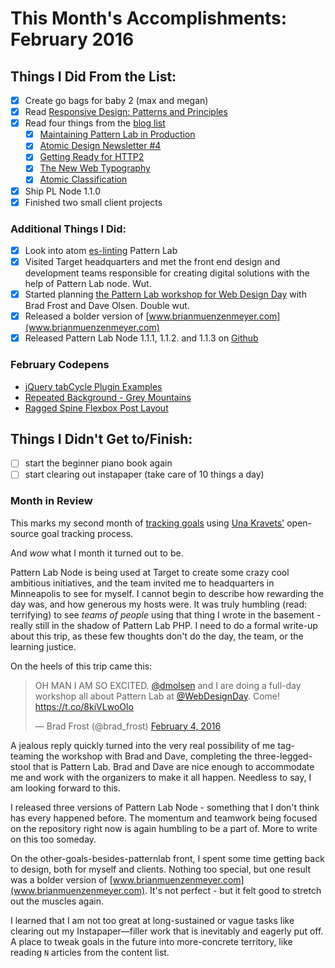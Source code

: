 # This Month's Accomplishments: February 2016

## Things I Did From the List:
- [x] Create go bags for baby 2 (max and megan)
- [x] Read [Responsive Design: Patterns and Principles](http://abookapart.com/products/responsive-design-patterns-principles)
- [x] Read four things from the [blog list](https://github.com/bmuenzenmeyer/personal-goals/blob/master/content-list/blog-posts.md)
  - [x] [Maintaining Pattern Lab in Production](https://github.com/pattern-lab/patternlab-php/issues/312#issuecomment-174244716)
  - [x] [Atomic Design Newsletter #4](http://us5.campaign-archive2.com/?u=6c0c3f4dcd40d88bc1cedb3fa&id=4a2b57dbe1&e=e405bb8213)
  - [x] [Getting Ready for HTTP2](https://www.smashingmagazine.com/2016/02/getting-ready-for-http2/)
  - [x] [The New Web Typography](https://robinrendle.com/essays/new-web-typography/)
  - [x] [Atomic Classification](http://trentwalton.com/2016/02/26/atomic-classification/)
- [x] Ship PL Node 1.1.0
- [x] Finished two small client projects

### Additional Things I Did:
- [x] Look into atom [es-linting](https://atom.io/packages/linter-eslint) Pattern Lab
- [x] Visited Target headquarters and met the front end design and development teams responsible for creating digital solutions with the help of Pattern Lab node. Wut.
- [x] Started planning [the Pattern Lab workshop for Web Design Day](http://webdesignday.com/atomic-design-workshop.html) with Brad Frost and Dave Olsen. Double wut.
- [x] Released a bolder version of [www.brianmuenzenmeyer.com](www.brianmuenzenmeyer.com)
- [x] Released Pattern Lab Node 1.1.1, 1.1.2. and 1.1.3 on [Github](https://github.com/pattern-lab/patternlab-node/releases)

### February Codepens

* [jQuery tabCycle Plugin Examples](http://codepen.io/bmuenzenmeyer/pen/dGrvGr)
* [Repeated Background - Grey Mountains](http://codepen.io/bmuenzenmeyer/pen/pgYOoR/)
* [Ragged Spine Flexbox Post Layout](http://codepen.io/bmuenzenmeyer/pen/EPJyzw/)

## Things I Didn't Get to/Finish:
- [ ] start the beginner piano book again
- [ ] start clearing out instapaper (take care of 10 things a day)

### Month in Review
This marks my second month of [tracking goals](https://github.com/bmuenzenmeyer/personal-goals) using [Una Kravets'](https://twitter.com/una) open-source goal tracking process.

And _wow_ what I month it turned out to be.

Pattern Lab Node is being used at Target to create some crazy cool ambitious initiatives, and the team invited me to headquarters in Minneapolis to see for myself. I cannot begin to describe how rewarding the day was, and how generous my hosts were. It was truly humbling (read: terrifying)  to see _teams of people_ using that thing I wrote in the basement - really still in the shadow of Pattern Lab PHP. I need to do a formal write-up about this trip, as these few thoughts don't do the day, the team, or the learning justice.

On the heels of this trip came this:

<blockquote class="twitter-tweet" data-lang="en"><p lang="en" dir="ltr">OH MAN I AM SO EXCITED. <a href="https://twitter.com/dmolsen">@dmolsen</a> and I are doing a full-day workshop all about Pattern Lab at <a href="https://twitter.com/WebDesignDay">@WebDesignDay</a>. Come! <a href="https://t.co/8kiVLwoOlo">https://t.co/8kiVLwoOlo</a></p>&mdash; Brad Frost (@brad_frost) <a href="https://twitter.com/brad_frost/status/695237958627098624">February 4, 2016</a></blockquote>
<script async src="//platform.twitter.com/widgets.js" charset="utf-8"></script>   

A jealous reply quickly turned into the very real possibility of me tag-teaming the workshop with Brad and Dave, completing the three-legged-stool that is Pattern Lab. Brad and Dave are nice enough to accommodate me and work with the organizers to make it all happen. Needless to say, I am looking forward to this.

I released three versions of Pattern Lab Node - something that I don't think has every happened before. The momentum and teamwork being focused on the repository right now is again humbling to be a part of. More to write on this too someday.

On the other-goals-besides-patternlab front, I spent some time getting back to design, both for myself and clients. Nothing too special, but one result was a bolder version of [www.brianmuenzenmeyer.com](www.brianmuenzenmeyer.com). It's not perfect - but it felt good to stretch out the muscles again.

I learned that I am not too great at long-sustained or vague tasks like clearing out my Instapaper—filler work that is inevitably and eagerly put off. A place to tweak goals in the future into more-concrete territory, like reading `N` articles from the content list.
